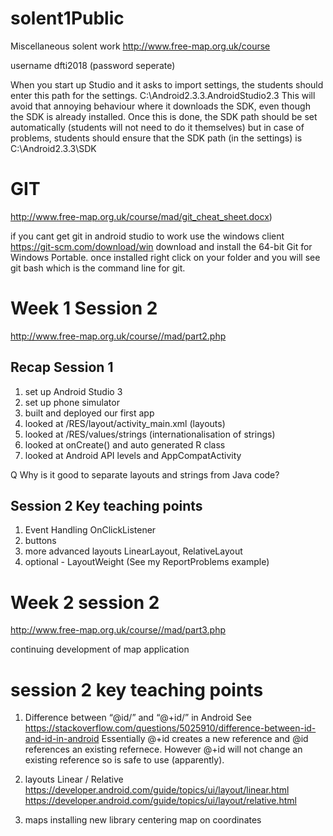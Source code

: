 

# solent1Public
Miscellaneous solent work
http://www.free-map.org.uk/course

username dfti2018 (password seperate)

When you start up Studio and it asks to import settings, the students should enter this path for the settings.
C:\Android2.3.3\.AndroidStudio2.3
This will avoid that annoying behaviour where it downloads the SDK, even though the SDK is already installed.
Once this is done, the SDK path should be set automatically (students will not need to do it themselves) but in case of problems, students should ensure that the SDK path (in the settings) is C:\Android2.3.3\SDK

# GIT
http://www.free-map.org.uk/course/mad/git_cheat_sheet.docx)

if you cant get git in android studio to work use the windows client
https://git-scm.com/download/win
download and install the 64-bit Git for Windows Portable. 
once installed right click on your folder and you will see git bash which is the command line for git.


# Week 1 Session 2 
http://www.free-map.org.uk/course//mad/part2.php

## Recap Session 1

1. set up Android Studio 3
2. set up phone simulator
3. built and deployed our first app
4. looked at /RES/layout/activity_main.xml (layouts)
5. looked at /RES/values/strings (internationalisation of strings)
6. looked at onCreate() and auto generated R class
7. looked at Android API levels and AppCompatActivity

Q Why is it good to separate layouts and strings from Java code?

## Session 2 Key teaching points

1. Event Handling OnClickListener
2. buttons
3. more advanced layouts LinearLayout, RelativeLayout
4. optional - LayoutWeight (See my ReportProblems example)

# Week 2 session 2 
http://www.free-map.org.uk/course//mad/part3.php

continuing development of map application

# session 2 key teaching points

1. Difference between “@id/” and “@+id/” in Android
See https://stackoverflow.com/questions/5025910/difference-between-id-and-id-in-android
Essentially @+id creates a new reference and @id references an existing refernece. However @+id will not change an existing reference so is safe to use (apparently).

2. layouts Linear / Relative
https://developer.android.com/guide/topics/ui/layout/linear.html
https://developer.android.com/guide/topics/ui/layout/relative.html

3. maps 
installing new library
centering map on coordinates






